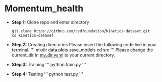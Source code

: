 # Momentum_health

* **Step 1:** Clone repo and enter directory
    ```
    git clone https://github.com/cvdfoundation/kinetics-dataset.git
    cd kinetics-dataset
    ```

* **Step 2:** Creating directories
Please insert the following code line in your terminal.
    '''
    mkdir data plots save_models
    cd src
    '''
Please change the current_dir in [my_dir.yaml](src/configs/dirs/my_dir.yaml) to your current directory.

* **Step 3:** Training
    '''
    python train.py
    '''

* **Step 4:** Testing
    '''
    python test.py
    '''

